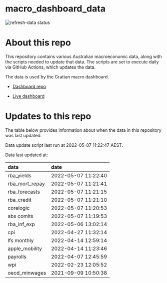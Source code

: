 
<!-- README.md is generated from README.Rmd. Please edit that file -->

# macro\_dashboard\_data

<!-- badges: start -->

![refresh-data
status](https://github.com/grattan/macro_dashboard_data/workflows/refresh-data/badge.svg)

<!-- badges: end -->

# About this repo

This repository contains various Australian macroeconomic data, along
with the scripts needed to update that data. The scripts are set to
execute daily via GitHub Actions, which updates the data.

The data is used by the Grattan macro dashboard.

  - [Dashboard repo](https://github.com/grattan/macrodashboard)

  - [Live dashboard](https://mattcowgill.shinyapps.io/macrodashboard/)

# Updates to this repo

The table below provides information about when the data in this
repository was last updated.

Data update script last run at 2022-05-07 11:22:47 AEST.

Data last updated at:

| data             | date                |
| :--------------- | :------------------ |
| rba\_yields      | 2022-05-07 11:22:40 |
| rba\_mort\_repay | 2022-05-07 11:21:41 |
| rba\_forecasts   | 2022-05-07 11:21:15 |
| rba\_credit      | 2022-05-07 11:21:10 |
| corelogic        | 2022-05-07 11:20:53 |
| abs comits       | 2022-05-07 11:19:53 |
| rba\_inf\_exp    | 2022-05-06 13:02:14 |
| cpi              | 2022-04-27 11:32:14 |
| lfs monthly      | 2022-04-14 12:59:14 |
| apple\_mobility  | 2022-04-14 11:23:46 |
| payrolls         | 2022-04-07 12:45:59 |
| wpi              | 2022-02-23 12:05:52 |
| oecd\_minwages   | 2021-09-09 10:50:38 |
